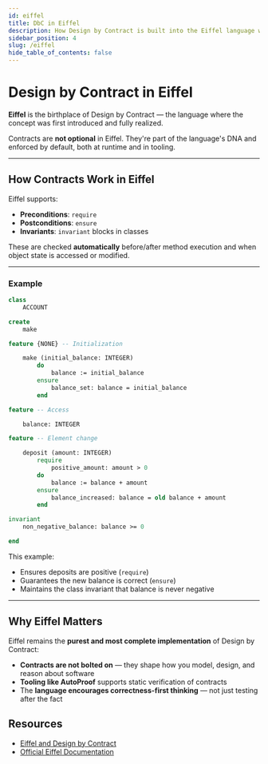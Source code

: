 ```yaml
---
id: eiffel
title: DbC in Eiffel
description: How Design by Contract is built into the Eiffel language with native preconditions, postconditions, and invariants.
sidebar_position: 4
slug: /eiffel
hide_table_of_contents: false
---
```


# Design by Contract in Eiffel

**Eiffel** is the birthplace of Design by Contract — the language where the concept was first introduced and fully realized.

Contracts are **not optional** in Eiffel. They're part of the language's DNA and enforced by default, both at runtime and in tooling.

---

## How Contracts Work in Eiffel

Eiffel supports:

- **Preconditions**: `require`
- **Postconditions**: `ensure`
- **Invariants**: `invariant` blocks in classes

These are checked **automatically** before/after method execution and when object state is accessed or modified.

---

### Example

```eiffel
class
    ACCOUNT

create
    make

feature {NONE} -- Initialization

    make (initial_balance: INTEGER)
        do
            balance := initial_balance
        ensure
            balance_set: balance = initial_balance
        end

feature -- Access

    balance: INTEGER

feature -- Element change

    deposit (amount: INTEGER)
        require
            positive_amount: amount > 0
        do
            balance := balance + amount
        ensure
            balance_increased: balance = old balance + amount
        end

invariant
    non_negative_balance: balance >= 0

end
```

This example:

- Ensures deposits are positive (`require`)
- Guarantees the new balance is correct (`ensure`)
- Maintains the class invariant that balance is never negative

---

## Why Eiffel Matters

Eiffel remains the **purest and most complete implementation** of Design by Contract:

- **Contracts are not bolted on** — they shape how you model, design, and reason about software
- **Tooling like AutoProof** supports static verification of contracts
- The **language encourages correctness-first thinking** — not just testing after the fact

## Resources

- [Eiffel and Design by Contract](https://www.eiffel.org/doc/solutions/Design_by_Contract_and_Assertions)
- [Official Eiffel Documentation](https://www.eiffel.org/documentation)
